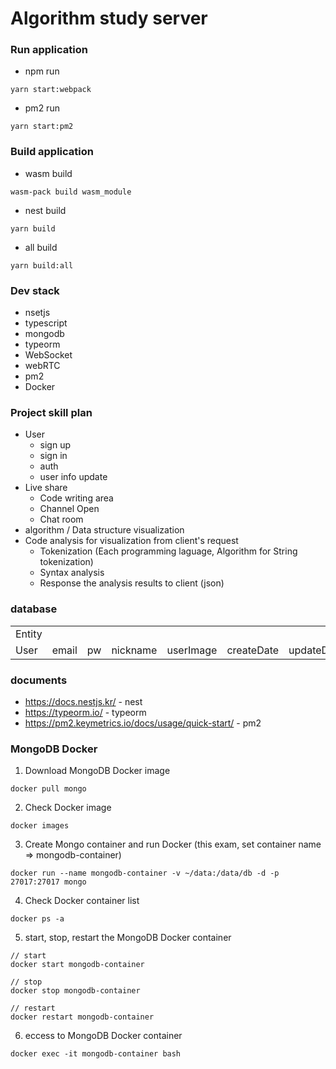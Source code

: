 # Algorithm study server

### Run application

- npm run

```
yarn start:webpack
```

- pm2 run

```
yarn start:pm2
```

### Build application

- wasm build

```
wasm-pack build wasm_module
```

- nest build

```
yarn build
```

- all build

```
yarn build:all
```

### Dev stack

- nsetjs
- typescript
- mongodb
- typeorm
- WebSocket
- webRTC
- pm2
- Docker

### Project skill plan

- User
  - sign up
  - sign in
  - auth
  - user info update
- Live share
  - Code writing area
  - Channel Open
  - Chat room
- algorithm / Data structure visualization
- Code analysis for visualization from client's request
  - Tokenization (Each programming laguage, Algorithm for String tokenization)
  - Syntax analysis
  - Response the analysis results to client (json)

### database

<table>
  <tr>
    <td>Entity</td>
    <td></td>
    <td></td>
    <td></td>
    <td></td>
    <td></td>
    <td></td>
    <td></td>
  </tr>
  <tr>
    <td>User</td>
    <td>email</td>
    <td>pw</td>
    <td>nickname</td>
    <td>userImage</td>
    <td>createDate</td>
    <td>updateDate</td>
    <td>isActivity</td>
  </tr>
</table>

### documents

- <https://docs.nestjs.kr/> - nest
- <https://typeorm.io/> - typeorm
- <https://pm2.keymetrics.io/docs/usage/quick-start/> - pm2

### MongoDB Docker

1. Download MongoDB Docker image

```
docker pull mongo
```

2. Check Docker image

```
docker images
```

3. Create Mongo container and run Docker (this exam, set container name => mongodb-container)

```
docker run --name mongodb-container -v ~/data:/data/db -d -p 27017:27017 mongo
```

4. Check Docker container list

```
docker ps -a
```

5. start, stop, restart the MongoDB Docker container

```
// start
docker start mongodb-container

// stop
docker stop mongodb-container

// restart
docker restart mongodb-container
```

6. eccess to MongoDB Docker container

```
docker exec -it mongodb-container bash
```
